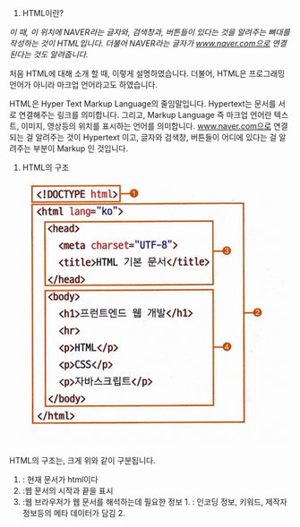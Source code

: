 1. HTML이란?

*이 때, 이 위치에 NAVER라는 글자와, 검색창과, 버튼들이 있다는 것을 알려주는 뼈대를 작성하는 것이 HTML입니다. 더불어 NAVER라는 글자가 www.naver.com으로 연결된다는 것도 알려줍니다.*

처음 HTML에 대해 소개 할 때, 이렇게 설명하였습니다. 더불어, HTML은 프로그래밍 언어가 아니라 마크업 언어라고도 하였습니다.

HTML은 Hyper Text Markup Language의 줄임말입니다. Hypertext는 문서를 서로 연결해주는 링크를 의미합니다. 그리고, Markup Language 즉 마크업 언어란 텍스트, 이미지, 영상등의 위치를 표시하는 언어를 의미합니다. www.naver.com으로 연결되는 걸 알려주는 것이 Hypertext 이고, 글자와 검색창, 버튼들이 어디에 있다는 걸 알려주는 부분이 Markup 인 것입니다.

1. HTML의 구조
    
    ![img03](./img/03.png)
    

HTML의 구조는, 크게 위와 같이 구분됩니다. 

1. <!DOCTYPE html>: 현재 문서가 html이다
2. <html></html>:웹 문서의 시작과 끝을 표시
3. <head></head>:웹 브라우저가 웹 문서를 해석하는데 필요한 정보
    1. <meta>: 인코딩 정보, 키워드, 제작자 정보등의 메타 데이터가 담김
    2. <title>: 브라우저 새창이나 탭에 표시되는, 문서 제목
    3. (다른 태그들도 들어갈 수 있습니다)
4. <body></body>:실제로 웹 브라우저 상에 나타나는 내용

여기서, <~>, </~>는 태그라고 하며 HTML상에서 기능상의 분류를 나타내는 역할을 합니다. 모든 태그는 시작과 끝이 존재해야 합니다. 즉, <p>가 있다면 어딘가에는 </p>가 있어서 분류 단위의 끝을 알려주어야 합니다. (meta 태그 처럼 내용이 없는 일부 태그의 경우 생략이 가능하기도 합니다)

![img04](./img/04.png)

 이 트리는, DOM 구조라고도 하며 위에서 나온 HTML의 구조, 즉 문법을 트리로 표현한, 일종의 syntax tree라고도 볼 수 있습니다. DOM에 대해서는 나중에 더 자세하게 배울 것이며, 지금은 그저 구조를 한 눈에 보는 용도로만 사용합니다.

- Live Server 오류 관련
    
    html 파일명이나, 폴더에 한글이 포함되어 있으면 live server로 브라우저가 열리지 않는다.
    
- 자동완성이 안되요
    
    ! + tab을 했을 때 자동완성이 안되는 경우, html: 5를 입력하고 tab을 하면 된다.
